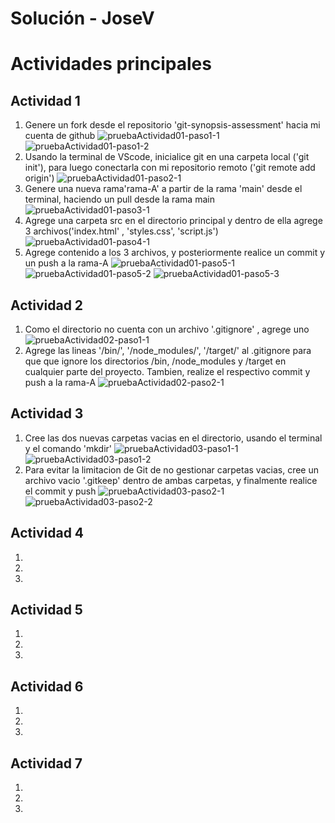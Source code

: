 # Solución - JoseV

# Actividades principales

## Actividad 1
1. Genere un fork desde el repositorio 'git-synopsis-assessment' hacia mi cuenta de github
    ![pruebaActividad01-paso1-1](./images/actividad-01/paso-1/01.PNG)
    ![pruebaActividad01-paso1-2](./images/actividad-01/paso-1/02.PNG)
2. Usando la terminal de VScode, inicialice git en una carpeta local ('git init'), para luego conectarla con mi repositorio remoto ('git remote add origin')
    ![pruebaActividad01-paso2-1](./images/actividad-01/paso-2/01.PNG)
3. Genere una nueva rama'rama-A' a partir de la rama 'main' desde el terminal, haciendo un pull desde la rama main
    ![pruebaActividad01-paso3-1](./images/actividad-01/paso-3/01.PNG)
4. Agrege una carpeta src en el directorio principal y dentro de ella agrege 3 archivos('index.html' , 'styles.css', 'script.js')
    ![pruebaActividad01-paso4-1](./images/actividad-01/paso-4/01.PNG)
5. Agrege contenido a los 3 archivos, y posteriormente realice un commit y un push a la rama-A
    ![pruebaActividad01-paso5-1](./images/actividad-01/paso-5/01.PNG)
    ![pruebaActividad01-paso5-2](./images/actividad-01/paso-5/02.PNG)
    ![pruebaActividad01-paso5-3](./images/actividad-01/paso-5/03.PNG)

## Actividad 2

1. Como el directorio no cuenta con un archivo '.gitignore' , agrege uno
    ![pruebaActividad02-paso1-1](./images/actividad-02/paso-1/01.PNG)
2. Agrege las lineas '/bin/', '/node_modules/', '/target/' al .gitignore para que que ignore los directorios /bin, /node_modules y /target en cualquier parte del proyecto. Tambien, realize el respectivo commit y push a la rama-A
    ![pruebaActividad02-paso2-1](./images/actividad-02/paso-2/01.PNG)

## Actividad 3

1. Cree las dos nuevas carpetas vacias en el directorio, usando el terminal y el comando 'mkdir'
    ![pruebaActividad03-paso1-1](./images/actividad-03/paso-1/01.PNG)
    ![pruebaActividad03-paso1-2](./images/actividad-03/paso-1/02.PNG)
2. Para evitar la limitacion de Git de no gestionar carpetas vacias, cree un archivo vacio '.gitkeep' dentro de ambas carpetas, y finalmente realice el commit y push
    ![pruebaActividad03-paso2-1](./images/actividad-03/paso-2/01.PNG)
    ![pruebaActividad03-paso2-2](./images/actividad-03/paso-2/02.PNG)
    
## Actividad 4

1. 

2. 

3. 

## Actividad 5

1. 

2. 

3. 

## Actividad 6

1. 

2. 

3. 

## Actividad 7

1. 

2. 

3. 